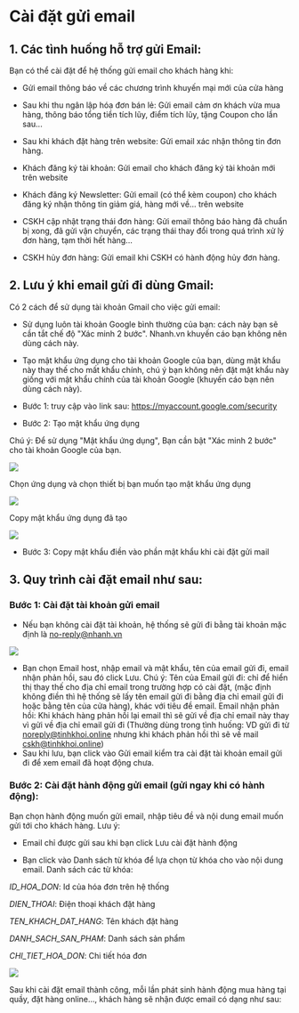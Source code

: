 # Cài đặt gửi email
## 1. Các tình huống hỗ trợ gửi Email:
Bạn có thể cài đặt để hệ thống gửi email cho khách hàng khi:

- Gửi email thông báo về các chương trình khuyến mại mới của cửa hàng

- Sau khi thu ngân lập hóa đơn bán lẻ: Gửi email cảm ơn khách vừa mua hàng, thông báo tổng tiền tích lũy, điểm tích lũy, tặng Coupon cho lần sau...

- Sau khi khách đặt hàng trên website: Gửi email xác nhận thông tin đơn hàng.

- Khách đăng ký tài khoản: Gửi email cho khách đăng ký tài khoản mới trên website

- Khách đăng ký Newsletter: Gửi email (có thể kèm coupon) cho khách đăng ký nhận thông tin giảm giá, hàng mới về... trên website

- CSKH cập nhật trạng thái đơn hàng: Gửi email thông báo hàng đã chuẩn bị xong, đã gửi vận chuyển, các trạng thái thay đổi trong quá trình xử lý đơn hàng, tạm thời hết hàng...

- CSKH hủy đơn hàng: Gửi email khi CSKH có hành động hủy đơn hàng.

## 2. Lưu ý khi email gửi đi dùng Gmail:
Có 2 cách để sử dụng tài khoản Gmail cho việc gửi email:

- Sử dụng luôn tài khoản Google bình thường của bạn: cách này bạn sẽ cần tắt chế độ "Xác minh 2 bước". Nhanh.vn khuyến cáo bạn không nên dùng cách này.

- Tạo mật khẩu ứng dụng cho tài khoản Google của bạn, dùng mật khẩu này thay thế cho mất khẩu chính, chú ý bạn không nên đặt mật khẩu này giống với mật khẩu chính của tài khoản Google (khuyến cáo bạn nên dùng cách này).

* Bước 1: truy cập vào link sau: https://myaccount.google.com/security

* Bước 2: Tạo mật khẩu ứng dụng

Chú ý: Để sử dụng "Mật khẩu ứng dụng", Bạn cần bật "Xác minh 2 bước" cho tài khoản Google của bạn.

![](https://raw.githubusercontent.com/nhanhapi/manual/master/docs/cai-dat/img/cai-dat-email-1.PNG)

Chọn ứng dụng và chọn thiết bị bạn muốn tạo mật khẩu ứng dụng

![](https://raw.githubusercontent.com/nhanhapi/manual/master/docs/cai-dat/img/cai-dat-email-2.PNG)

Copy mật khẩu ứng dụng đã tạo

![](https://raw.githubusercontent.com/nhanhapi/manual/master/docs/cai-dat/img/cai-dat-email-3.PNG)

* Bước 3: Copy mật khẩu điền vào phần mật khẩu khi cài đặt gửi mail
## 3. Quy trình cài đặt email như sau:
### Bước 1: Cài đặt tài khoản gửi email
- Nếu bạn không cài đặt tài khoản, hệ thống sẽ gửi đi bằng tài khoản mặc định là no-reply@nhanh.vn



![](https://github.com/nhanhapi/manual/blob/master/docs/cai-dat/img/cai-dat-email-4.PNG)



- Bạn chọn Email host, nhập email và mật khẩu, tên của email gửi đi, email nhận phản hồi, sau đó click Lưu. Chú ý:
Tên của Email gửi đi: chỉ để hiển thị thay thế cho địa chỉ email trong trường hợp có cài đặt, (mặc định không điền thì hệ thống sẽ lấy tên email gửi đi bằng địa chỉ email gửi đi hoặc bằng tên của cửa hàng), khác với tiêu đề email.
Email nhận phản hồi: Khi khách hàng phản hồi lại email thì sẽ gửi về địa chỉ email này thay vì gửi về địa chỉ email gửi đi (Thường dùng trong tình huống: VD gửi đi từ noreply@tinhkhoi.online nhưng khi khách phản hồi thì sẽ về mail cskh@tinhkhoi.online)
- Sau khi lưu, bạn click vào Gửi email kiểm tra cài đặt tài khoản email gửi đi để xem email đã hoạt động chưa.
### Bước 2: Cài đặt hành động gửi email (gửi ngay khi có hành động):
Bạn chọn hành động muốn gửi email, nhập tiêu đề và nội dung email muốn gửi tới cho khách hàng. Lưu ý:

- Email chỉ được gửi sau khi bạn click Lưu cài đặt hành động

- Bạn click vào Danh sách từ khóa để lựa chọn từ khóa cho vào nội dung email. Danh sách các từ khóa:

_ID_HOA_DON_: Id của hóa đơn trên hệ thống

_DIEN_THOAI_: Điện thoại khách đặt hàng

_TEN_KHACH_DAT_HANG_: Tên khách đặt hàng

_DANH_SACH_SAN_PHAM_: Danh sách sản phẩm

_CHI_TIET_HOA_DON_: Chi tiết hóa đơn



![](https://github.com/nhanhapi/manual/blob/master/docs/cai-dat/img/cai-dat-email-5.PNG)



Sau khi cài đặt email thành công, mỗi lần phát sinh hành động mua hàng tại quầy, đặt hàng online..., khách hàng sẽ nhận được email có dạng như sau:


